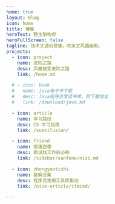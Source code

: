 ```yaml
---
home: true
layout: Blog
icon: home
title: 博客
heroText: 野生架构师
heroFullScreen: false
tagline: 技术文通俗易懂，吹水文风趣幽默。
projects:
  - icon: project
    name: 进阶之路
    desc: 凤凰蜕变进阶之路
    link: /home.md

  # - icon: book
  #   name: Java电子书下载
  #   desc: Java程序员常读书单，附下载地址
  #   link: /download/java.md

  - icon: article
    name: 学习路线
    desc: CS 学习指南
    link: /xuexiluxian/

  - icon: friend
    name: 面渣逆袭
    desc: 面试找工作前必刷
    link: /sidebar/sanfene/nixi.md

  - icon: zhongyaotishi
    name: 破解合集
    desc: 程序员常用工具聚集地
    link: /nice-article/itmind/

---
```

